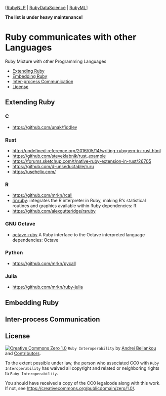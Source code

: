 [[RubyNLP](https://github.com/arbox/nlp-with-ruby) |
 [RubyDataScience](https://github.com/arbox/data-science-with-ruby) |
 [RubyML](https://github.com/arbox/machine-learning-with-ruby)]


**The list is under heavy maintenance!**

# Ruby communicates with other Languages

Ruby Mixture with other Programming Languages

<!-- toc -->

- [Extending Ruby](#extending-ruby)
- [Embedding Ruby](#embedding-ruby)
- [Inter-process Communication](#inter-process-communication)
- [License](#license)

<!-- tocstop -->

## Extending Ruby

### C
- https://github.com/unak/fiddley

### Rust

- http://undefined-reference.org/2016/05/14/writing-rubygem-in-rust.html
- https://github.com/steveklabnik/rust_example
- https://forums.sketchup.com/t/native-ruby-extension-in-rust/26705
- https://github.com/d-unseductable/ruru
- https://usehelix.com/

### R

- https://github.com/mrkn/rcall
- [rinruby](https://github.com/clbustos/rinruby): integrates the R interpreter in Ruby, making R's statistical routines and graphics available within Ruby
dependencies: R
- https://github.com/alexgutteridge/rsruby

### GNU Octave

- [octave-ruby](https://github.com/daikini/octave-ruby) A Ruby interface to the Octave interpreted language
dependencies: Octave

### Python

- https://github.com/mrkn/pycall

### Julia

- https://github.com/mrkn/ruby-julia

## Embedding Ruby

## Inter-process Communication

## License

[![Creative Commons Zero 1.0](http://mirrors.creativecommons.org/presskit/buttons/80x15/svg/cc-zero.svg)](https://creativecommons.org/publicdomain/zero/1.0/) `Ruby Interoperability` by [Andrei Beliankou](https://github.com/arbox) and
[Contributors](https://github.com/arbox/ruby-interoperability/graphs/contributors).

To the extent possible under law, the person who associated CC0 with
`Ruby Interoperability` has waived all copyright and related or neighboring rights
to `Ruby Interoperability`.

You should have received a copy of the CC0 legalcode along with this
work. If not, see <https://creativecommons.org/publicdomain/zero/1.0/>.
